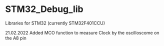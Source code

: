 # STM32_Debug_lib
Libraries for STM32 (currently STM32F401CCU)

21.02.2022 Added MCO function to measure Clock by the oscilloscome on the A8 pin
